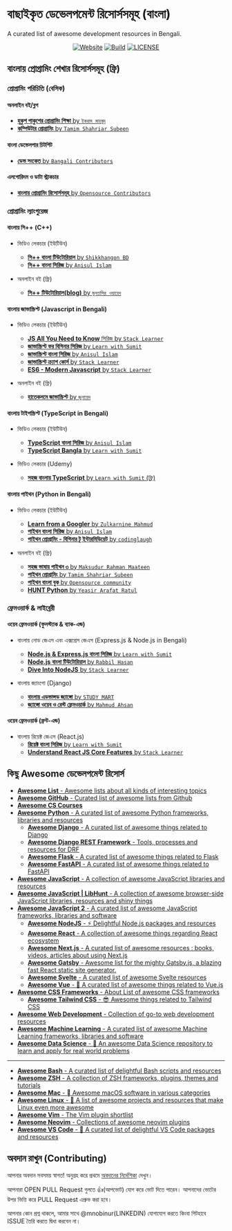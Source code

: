 # বাছাইকৃত ডেভেলপমেন্ট রিসোর্সসমূহ (বাংলা)

A curated list of awesome development resources in Bengali.

<p align="center">
  <a href="https://m-nobinur.github.io/awesome-dev-reources-bangla/"><img
    src="https://img.shields.io/website?up_message=online&url=https%3A%2F%2Fm-nobinur.github.io%2Fawesome-dev-reources-bangla%2F"
    alt="Website"
  /></a>
  <a href="https://github.com/m-nobinur/awesome-dev-reources-bangla/actions"><img
    src="https://github.com/m-nobinur/awesome-dev-reources-bangla/actions/workflows/deploy.yml/badge.svg"
    alt="Build"
  /></a>
  <a href="https://github.com/m-nobinur/awesome-dev-reources-bangla/blob/main/LICENSE"><img
    src="https://img.shields.io/github/license/m-nobinur/awesome-dev-reources-bangla"
    alt="LICENSE"
  /></a>
</p>

## বাংলায় প্রোগ্রামিং শেখার রিসোর্সসমূহ (ফ্রি)

### প্রোগ্রামিং পরিচিতি (বেসিক)

#### অনলাইন বই/ব্লগ

* [**হুকুশ পাকুশের প্রোগ্রামিং শিক্ষা** by `ইকরাম মাহমুদ`](https://hukush-pakush.com/chap1)
* [**কম্পিউটার প্রোগ্রামিং** by `Tamim Shahriar Subeen`](http://cpbook.subeen.com/2011/08/blog-post.html)

#### বাংলা ডেভেলপার চিটশিট

* [**ডেভ সংকেত** by `Bangali Contributors`](https://devsonket.com/)

#### এলগোরিদম ও ডাটা স্ট্রাকচার

* [**বাংলায় প্রোগ্রামিং রিসোর্সসমূহ** by `Opensource Contributors`](https://github.com/me-shaon/bangla-programming-resources)

### প্রোগ্রামিং ল্যাংগুয়েজ

#### বাংলায় সি++ (C++)

* ভিডিও লেকচার (ইউটিউব)
  * [**সি++ বাংলা টিউটোরিয়াল** by `Shikkhangon BD`](https://www.youtube.com/watch?v=Fzs9LTB1XCs&list=PLeqnvPK4PpyWsjZvgLTRcc-dkPQXc8SHc)
  * [**সি++ বাংলা সিরিজ** by `Anisul Islam`](https://www.youtube.com/watch?v=0T4mPpbNs_8&list=PLgH5QX0i9K3q0ZKeXtF--CZ0PdH1sSbYL)
  
* অনলাইন বই (ফ্রি)
  * [**সি++ টিউটোরিয়াল(blog)** by `মুনতাসির ওয়াহেদ`](http://shoshikkha.com/archives/category/computer-science/programming/language/c)

#### বাংলায় জাভাস্ক্রিপ্ট (Javascript in Bengali)

* ভিডিও লেকচার (ইউটিউব)
  * [**JS All You Need to Know** সিরিজ by `Stack Learner`](https://www.youtube.com/watch?v=9Rhawzp-Icg&list=PL_XxuZqN0xVAu_dWUVFbscqZdTzE8t6Z1)
  * [**জাভাস্ক্রিপ্ট ফর বিগিনার সিরিজ** by `Learn with Sumit`](https://www.youtube.com/watch?v=rePN-VFo1Eo&list=PLHiZ4m8vCp9OkrURufHpGUUTBjJhO9Ghy)
  * [**জাভাস্ক্রিপ্ট বাংলা সিরিজ** by `Anisul Islam`](https://www.youtube.com/watch?v=fBhxs9OHxtY&list=PLgH5QX0i9K3qzryglMjcyEktz4q7ySunX)
  * [**জাভাস্ক্রিপ্ট ক্র্যাশ কোর্স** by `Stack Learner`](https://www.youtube.com/watch?v=qe9k1se3bSQ&list=PL_XxuZqN0xVAJTV_1ZXwB1XIiFkK0ddZA)
  * [**ES6 - Modern Javascript** by `Stack Learner`](https://www.youtube.com/watch?v=l3Uc-7dxZUM&list=PL_XxuZqN0xVA676tNBA0W8YgdQqU44Y_J)

* অনলাইন বই (ফ্রি)
  * [**হাতেকলমে জাভাস্ক্রিপ্ট** by `জুনায়েদ`](https://zonayed.js.org/)

#### বাংলায় টাইপস্ক্রিপ্ট  (TypeScript in Bengali)

* ভিডিও লেকচার (ইউটিউব)
  * [**TypeScript বাংলা সিরিজ** by `Anisul Islam`](https://www.youtube.com/watch?v=FQVsJjj5n70&list=PLgH5QX0i9K3rXq_1OgVmjaEJJ1akJQgPq)
  * [**TypeScript Bangla** by `Learn with Sumit`](https://www.youtube.com/watch?v=CHnTTzD1pAQ&list=PLHiZ4m8vCp9PgOOjdyNpc6AoBmKNrp_u3)

* ভিডিও লেকচার (Udemy)
  * [**সহজ বাংলায় TypeScript** by `Learn with Sumit` (ফ্রি)](https://www.udemy.com/course/typescript-crash-course-in-bangla/)

#### বাংলায় পাইথন (Python in Bengali)

* ভিডিও লেকচার (ইউটিউব)
  * [**Learn from a Googler** by `Zulkarnine Mahmud`](https://www.youtube.com/watch?v=Z6JjqHxT6oM&list=PLV3rqOvr9vgkW7U-kdxtUBx74ICpw94k8)
  * [**পাইথন বাংলা সিরিজ** by `Anisul Islam`](https://www.youtube.com/watch?v=xjcCi6Tzfxw&list=PLgH5QX0i9K3rz5XqMsTk41_j15_6682BN)
  * [**পাইথন প্রোগ্রামিং - বিগিনার টু ইন্টারমিডিয়েট** by `codinglaugh`](https://www.youtube.com/watch?v=Nj7h3FWcRGY&list=PLTgx8WgkaUw5OshLPgiblglUkF3_cXK5s)

* অনলাইন বই (ফ্রি)
  * [**সহজ ভাষায় পাইথন ৩** by `Maksudur Rahman Maateen`](https://python.maateen.me/)
  * [**পাইথন প্রোগ্রামিং** by `Tamim Shahriar Subeen`](http://pybook.subeen.com/)
  * [**পাইথন বাংলা বুক** by `Opensource community`](https://github.com/subrata6630/Python-Bangla-Book/blob/master/SUMMARY.md)
  * [**HUNT Python** by `Yeasir Arafat Ratul`](https://github.com/YeasirArafatRatul/Python-Programming-Language-3-Bangla-Book/blob/master/HUNT%20Python-Short%20Version.pdf)

### ফ্রেমওয়ার্ক & লাইব্রেরী

#### ওয়েব ফ্রেমওয়ার্ক (ফুলস্ট্যাক & ব্যাক-এন্ড)

* বাংলায় নোড জেএস এবং এক্সপ্রেস জেএস (Express.js & Node.js in Bengali)
  * [**Node.js & Express.js বাংলা সিরিজ** by `Learn with Sumit`](https://www.youtube.com/watch?v=WC-g0JtEIwM&list=PLHiZ4m8vCp9PHnOIT7gd30PCBoYCpGoQM)
  * [**Node.js বাংলা টিউটোরিয়াল** by `Rabbil Hasan`](https://www.youtube.com/watch?v=nlq9niwtDS0&list=PLkyGuIcLcmx2qXaZkjCL8-P78i2J5rDOa)
  * [**Dive Into NodeJS** by `Stack Learner`](https://www.youtube.com/watch?v=PNDZQ7NojEg&list=PL_XxuZqN0xVDHFj-ecFSU0SU-B0TuJRk9)

* বাংলায় জ্যাংগো (Django)
  * [**বাংলায় এডভান্সড জ্যাঙ্গো** by `STUDY MART`](https://www.youtube.com/watch?v=NDKFOD1sLZE&list=PLKdU0fuY4OFfo3VgywUFoAUY7Udi3_6V6)
  * [**জ‍্যাঙ্গো ওয়েব ও রেস্ট ফ্রেমওয়ার্ক** by `Mahmud Ahsan`](https://www.youtube.com/results?search_query=django+bangla)

#### ওয়েব ফ্রেমওয়ার্ক (ফ্রন্ট-এন্ড)

* বাংলায় রিয়েক্ট জেএস (React.js)
  * [**রিয়েক্ট বাংলা সিরিজ** by `Learn with Sumit`](https://www.youtube.com/watch?v=5Xy-t8k_M4A&list=PLHiZ4m8vCp9M6HVQv7a36cp8LKzyHIePr)
  * [**Understand React JS Core Features** by `Stack Learner`](https://www.youtube.com/watch?v=sCKGvYTSdKM&list=PL_XxuZqN0xVBANld2gDEE6_0G886zavUs)

## কিছু Awesome ডেভেলপমেন্ট রিসোর্স

* [**Awesome List** - Awesome lists about all kinds of interesting topics](https://github.com/sindresorhus/awesome)
* [**Awesome GitHub** - Curated list of awesome lists from Github](https://github.com/sindresorhus/awesomeproject-awesome.org/phillipadsmith/awesome-github)
* [**Awesome CS Courses**](https://project-awesome.org/prakhar1989/awesome-courses)
* [**Awesome Python** - A curated list of awesome Python frameworks, libraries and resources](https://github.com/vinta/awesome-python)
  * [**Awesome Django** - A curated list of awesome things related to Django](https://github.com/wsvincent/awesome-django)
  * [**Awesome Django REST Framework** - Tools, processes and resources for DRF](https://github.com/nioperas06/awesome-django-rest-framework)
  * [**Awesome Flask** - A curated list of awesome things related to Flask](https://github.com/humiaozuzu/awesome-flask)
  * [**Awesome FastAPI** - A curated list of awesome things related to FastAPI](https://github.com/mjhea0/awesome-fastapi)
* [**Awesome JavaScript** - A collection of awesome JavaScript libraries and resources](https://github.com/sorrycc/awesome-javascript)
* [**Awesome JavaScript | LibHunt** - A collection of awesome browser-side JavaScript libraries, resources and shiny things](https://js.libhunt.com/)
* [**Awesome JavaScript 2** - A curated list of awesome JavaScript frameworks, libraries and software](https://github.com/uhub/awesome-javascript)
  * [**Awesome NodeJS** - ⚡ Delightful Node.js packages and resources](https://github.com/sindresorhus/awesome-nodejs)
  * [**Awesome React** - A collection of awesome things regarding React ecosystem](https://github.com/enaqx/awesome-react)
  * [**Awesome Next.js** - A curated list of awesome resources : books, videos, articles about using Next.js](https://github.com/unicodeveloper/awesome-nextjs)
  * [**Awesome Gatsby** - Awesome list for the mighty Gatsby.js, a blazing fast React static site generator.](https://github.com/prayash/awesome-gatsby)
  * [**Awesome Svelte** - A curated list of awesome Svelte resources](https://github.com/TheComputerM/awesome-svelte)
  * [**Awesome Vue** - 🎉 A curated list of awesome things related to Vue.js](https://github.com/vuejs/awesome-vue)
* [**Awesome CSS Frameworks** - About List of awesome CSS frameworks](https://github.com/troxler/awesome-css-frameworks)
  * [**Awesome Tailwind CSS** - 😎 Awesome things related to Tailwind CSS](https://github.com/aniftyco/awesome-tailwindcss)
* [**Awesome Web Development** - Collection of go-to web development resources](https://github.com/mrmartineau/awesome-web-dev-resources)
* [**Awesome Machine Learning** - A curated list of awesome Machine Learning frameworks, libraries and software](https://github.com/josephmisiti/awesome-machine-learning)
* [**Awesome Data Science** - 📝 An awesome Data Science repository to learn and apply for real world problems](https://github.com/academic/awesome-datascience)

---

* [**Awesome Bash** - A curated list of delightful Bash scripts and resources](https://github.com/awesome-lists/awesome-bash)
* [**Awesome ZSH** - A collection of ZSH frameworks, plugins, themes and tutorials](https://github.com/unixorn/awesome-zsh-plugins)
* [**Awesome Mac** -  Awesome macOS software in various categories](https://github.com/jaywcjlove/awesome-mac#awesome-mac)
* [**Awesome Linux** - 🐧 A list of awesome projects and resources that make Linux even more awesome](https://github.com/inputsh/awesome-linux)
* [**Awesome Vim** - The Vim plugin shortlist](https://github.com/akrawchyk/awesome-vim)
* [**Awesome Neovim** - Collections of awesome neovim plugins](https://github.com/rockerBOO/awesome-neovim)
* [**Awesome VS Code** - 🎨 A curated list of delightful VS Code packages and resources](https://github.com/viatsko/awesome-vscode)

## অবদান রাখুন (Contributing)

আপনার অবদান সবসময় স্বাগত! অনুগ্রহ করে প্রথমে [অবদানের নির্দেশিকা](./CONTRIBUTING.md) দেখুন।

আপনারা OPEN PULL Request গুলতে 👍(আপভোট) যোগ করে ভোট দিতে পারেন। আপনাদের ভোটের উপর ভিত্তি করে PULL Request এপ্রুভ করা হবে।

আপনার কোন প্রশ্ন থাকলে, আমার সাথে @mnobinur(LINKEDIN) যোগাযোগ করতে কিংবা গিটহাবে ISSUE তৈরি করতে দ্বিধা করবেন না।
